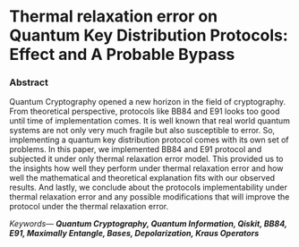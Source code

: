 # Thermal relaxation error on Quantum Key Distribution Protocols: Effect and A Probable Bypass
### Abstract
Quantum Cryptography opened a new horizon in the field of cryptography. From theoretical perspective, protocols like BB84 and E91 looks too good until time of implementation comes. It is well known that real world quantum systems are not only very much fragile but also susceptible to error. So, implementing a quantum key distribution protocol comes with its own set of problems. In this paper, we implemented BB84 and E91 protocol and subjected it under only thermal relaxation error model. This provided us to the insights how well they perform under thermal relaxation error and how well the mathematical and theoretical explanation fits with our observed results. And lastly, we conclude about the protocols implementability under thermal relaxation error and any possible modifications that will improve the protocol under the thermal relaxation error.

_Keywords— **Quantum Cryptography, Quantum Information, Qiskit, BB84, E91, Maximally Entangle, Bases, Depolarization, Kraus Operators**_

